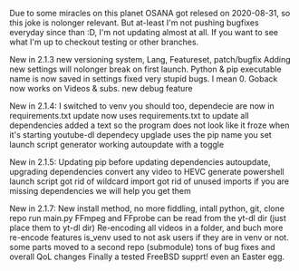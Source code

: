 Due to some miracles on this planet OSANA got relesed on 2020-08-31, so this joke is nolonger relevant.
But at-least I'm not pushing bugfixes everyday since than :D, I'm not updating almost at all.
If you want to see what I'm up to checkout testing or other branches.

New in 2.1.3
new versioning system, Lang, Featureset, patch/bugfix
Adding new settings will nolonger break on first launch.
Python & pip executable name is now saved in settings
fixed very stupid bugs. I mean 0. Goback now works on Videos & subs.
new debug feature

New in 2.1.4:
I switched to venv you should too,
dependecie are now in requirements.txt
update now uses requirements.txt to update all dependencies
added a text so the program does not look like it froze when it's starting youtube-dl
dependecy upglade uses the pip name you set
launch script generator
working autoupdate with a toggle

New in 2.1.5:
Updating pip before updating dependencies
autoupdate, upgrading dependencies
convert any video to HEVC
generate powershell launch script
got rid of wildcard import
got rid of unused imports
if you are missing dependencies we will help you get them

New in 2.1.7:
New install method, no more fiddling, intall python, git, clone repo run main.py
FFmpeg and FFprobe can be read from the yt-dl dir (just place them to yt-dl dir)
Re-encoding all videos in a folder, and buch more re-encode features
is_venv used to not ask users if they are in venv or not.
some parts moved to a second repo (submodule)
tons of bug fixes and overall QoL changes
Finally a tested FreeBSD supprt!
even an Easter egg.